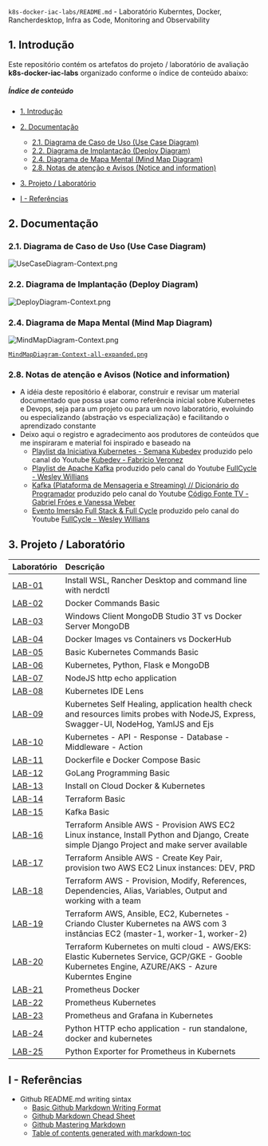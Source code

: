 `k8s-docker-iac-labs/README.md` - Laboratório Kuberntes, Docker, Rancherdesktop, Infra as Code, Monitoring and Observability

## 1. Introdução

Este repositório contém os artefatos do projeto / laboratório de avaliação  **k8s-docker-iac-labs** organizado conforme o índice de conteúdo abaixo:

##### Índice de conteúdo  
- [1. Introdução](#1-introdução)
- [2. Documentação](#2-documentação)
  * [2.1. Diagrama de Caso de Uso (Use Case Diagram)](#21-diagrama-de-caso-de-uso-use-case-diagram)
  * [2.2. Diagrama de Implantação (Deploy Diagram)](#22-diagrama-de-implantação-deploy-diagram)
  * [2.4. Diagrama de Mapa Mental (Mind Map Diagram)](#24-diagrama-de-mapa-mental-mind-map-diagram)
  * [2.8. Notas de atenção e Avisos (Notice and information)](#28-notas-de-atenção-e-avisos-notice-and-information)
- [3. Projeto / Laboratório](#3-projeto--laboratório)

- [I - Referências](#i---referências)



## 2. Documentação

### 2.1. Diagrama de Caso de Uso (Use Case Diagram)

![UseCaseDiagram-Context.png](./doc/uml-diagrams/UseCaseDiagram-kubernetes.png) 


### 2.2. Diagrama de Implantação (Deploy Diagram)

![DeployDiagram-Context.png](./doc/uml-diagrams/DeployDiagram-kubernetes-docker-rancherdesktop.png) 


### 2.4. Diagrama de Mapa Mental (Mind Map Diagram)

![MindMapDiagram-Context.png](./doc/mind-maps/MindMapDiagram-kubernetes-docker-rancherdesktop.png) 

[`MindMapDiagram-Context-all-expanded.png`](./doc/mind-maps/MindMapDiagram-kubernetes-docker-rancherdesktop-all-expanded.png) 


### 2.8. Notas de atenção e Avisos (Notice and information)

* A idéia deste repositório é elaborar, construir e revisar um material documentado que possa usar como referência inicial sobre Kubernetes e Devops, seja para um projeto ou para um novo laboratório, evoluindo ou especializando (abstração vs especialização) e facilitando o aprendizado constante
* Deixo aqui o registro e agradecimento aos produtores de conteúdos que me inspiraram e  material foi inspirado e baseado na 
  * [Playlist da Iniciativa Kubernetes - Semana Kubedev](https://www.youtube.com/watch?v=0V_zGIEqIBc&list=PLZfrXScDmaiPwFQvY4JnPZkgC3NmqxFLX) produzido pelo canal do Youtube [Kubedev - Fabrício Veronez](https://www.youtube.com/channel/UCUy0NlW6WlVFj8V3xhXegYQ)
  * [Playlist de Apache Kafka](https://www.youtube.com/watch?v=o5yviW6QSrE&list=PL5aY_NrL1rjt_AZxj11kQjiTNLGg4ZaZA) produzido pelo canal do Youtube [FullCycle - Wesley Willians](https://www.youtube.com/channel/UCMUoZehUZBhLb8XaTc8TQrA)
  * [Kafka (Plataforma de Mensageria e Streaming) // Dicionário do Programador](https://www.youtube.com/watch?v=qOqXz5Qv_-8&list=PLORrDfZD1hkGVBK4byiS82zaAutzuhsRz) produzido pelo canal do Youtube [Código Fonte TV - Gabriel Fróes e Vanessa Weber](https://www.youtube.com/watch?v=qOqXz5Qv_-8&t=74s)
  * [Evento Imersão Full Stack & Full Cycle](https://www.youtube.com/watch?v=O0HqVNkzY1Q) produzido pelo canal do Youtube [FullCycle - Wesley Willians](https://www.youtube.com/channel/UCMUoZehUZBhLb8XaTc8TQrA)


## 3. Projeto / Laboratório

| Laboratório | Descrição                       |
| :---------- | :------------------------------ |
| [LAB-01](./md/README-install-wsl-rancherdesktop-windows.md)                        | Install WSL, Rancher Desktop and command line with nerdctl |
| [LAB-02](./md/README-docker-commands-basic.md)                                     | Docker Commands Basic |
| [LAB-03](./md/README-install-windows-client-mongodb-studio3t.md)                   | Windows Client MongoDB Studio 3T vs Docker Server MongoDB |
| [LAB-04](./md/README-docker-images-containers.md)                                  | Docker Images vs Containers vs DockerHub |
| [LAB-05](./md/README-k8s-commands-basic.md)                                        | Basic Kubernetes Commands Basic |
| [LAB-06](./md/README-k8s-python-flask-mongodb.md)                                  | Kubernetes, Python, Flask e MongoDB |
| [LAB-07](./md/README-k8s-nodejs-http-echo.md)                                      | NodeJS http echo application |
| [LAB-08](./md/README-install-windows-client-kubernetes-ide-lens.md)                | Kubernetes IDE Lens |
| [LAB-09](./md/README-k8s-selfhealing-healthcheck-resourceslimits-probes.md)        | Kubernetes Self Healing, application health check and resources limits probes with NodeJS, Express, Swagger-UI, NodeHog, YamlJS and Ejs |
| [LAB-10](./md/README-k8s-api-lang-response-database-middleware-action.md)          | Kubernetes - API - Response - Database - Middleware - Action |
| [LAB-11](./md/README-dockerfile-docker-compose-basic.md)                           | Dockerfile e Docker Compose Basic |
| [LAB-12](./md/README-golang-basic.md)                                              | GoLang Programming Basic |
| [LAB-13](./md/README-install-cloud-docker-kubernetes.md)                           | Install on Cloud Docker & Kubernetes |
| [LAB-14](./md/README-terraform-basic.md)                                           | Terraform Basic |
| [LAB-15](./md/README-kafka-basic.md)                                               | Kafka Basic |
| [LAB-16](./src/terraform-ansible-aws/readme.txt)                                   | Terraform Ansible AWS - Provision AWS EC2 Linux instance, Install Python and Django, Create simple Django Project and make server available  |
| [LAB-17](./src/terraform-ansible-aws-keypair-multiple-env/readme.txt)              | Terraform Ansible AWS - Create Key Pair, provision two AWS EC2 Linux instances: DEV, PRD  |
| [LAB-18](./src/terraform-aws/readme.txt)                                           | Terraform AWS - Provision, Modify, References, Dependencies, Alias, Variables, Output and working with a team |
| [LAB-19](./src/terraform-ansible-aws-ec2-k8s/readme.txt)                           | Terraform AWS, Ansible, EC2, Kubernetes - Criando Cluster Kubernetes na AWS com 3 instâncias EC2 (master-1, worker-1, worker-2) |
| [LAB-20](./src/terraform-aws-eks-gcp-gke-azure-aks/readme.txt)                     | Terraform Kubernetes on multi cloud - AWS/EKS: Elastic Kubernetes Service, GCP/GKE - Gooble Kubernetes Engine, AZURE/AKS - Azure Kuberntes Engine |
| [LAB-21](./src/prometheus-docker/readme.txt)                                       | Prometheus Docker |
| [LAB-22](./src/prometheus-k8s/readme.txt)                                          | Prometheus Kubernetes |
| [LAB-23](./src/prometheus-k8s-grafana/readme.txt)                                  | Prometheus and Grafana in Kubernetes |
| [LAB-24](./src/py-http-echo/readme.txt)                                            | Python HTTP echo application - run standalone, docker and kubernetes |
| [LAB-25](./src/py-k8s-prometheus-exporter)                                         | Python Exporter for Prometheus in Kubernets |

## I - Referências

* Github README.md writing sintax
  * [Basic Github Markdown Writing Format](https://docs.github.com/pt/free-pro-team@latest/github/writing-on-github/basic-writing-and-formatting-syntax)  
  * [Github Markdown Chead Sheet](https://guides.github.com/pdfs/markdown-cheatsheet-online.pdf)
  * [Github Mastering Markdown](https://guides.github.com/features/mastering-markdown/#what)
  * [Table of contents generated with markdown-toc](http://ecotrust-canada.github.io/markdown-toc/)
